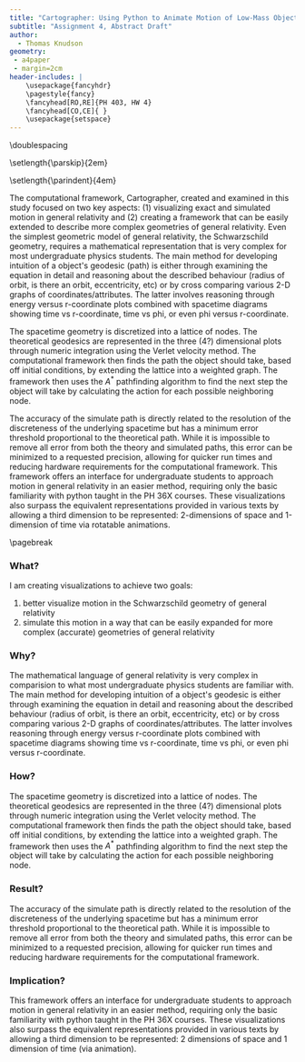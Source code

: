 ```yaml
---
title: "Cartographer: Using Python to Animate Motion of Low-Mass Objects in Curved Spacetime"
subtitle: "Assignment 4, Abstract Draft"
author:
  - Thomas Knudson
geometry:
 - a4paper
 - margin=2cm
header-includes: |
    \usepackage{fancyhdr}
    \pagestyle{fancy}
    \fancyhead[RO,RE]{PH 403, HW 4}
    \fancyhead[CO,CE]{ }
    \usepackage{setspace}
---
```


\doublespacing

\setlength{\parskip}{2em}

\setlength{\parindent}{4em}

The computational framework, Cartographer, created and examined in this study focused on two key aspects: (1) visualizing exact and simulated motion in general relativity and (2) creating a framework that can be easily extended to describe more complex geometries of general relativity. Even the simplest geometric model of general relativity, the Schwarzschild geometry, requires a mathematical representation that is very complex for most undergraduate physics students. The main method for developing intuition of a object's geodesic (path) is either through examining the equation in detail and reasoning about the described behaviour (radius of orbit, is there an orbit, eccentricity, etc) or by cross comparing various 2-D graphs of coordinates/attributes. The latter involves reasoning through energy versus r-coordinate plots combined with spacetime diagrams showing time vs r-coordinate, time vs phi, or even phi versus r-coordinate.

The spacetime geometry is discretized into a lattice of nodes. The theoretical geodesics are represented in the three (4?) dimensional plots through numeric integration using the Verlet velocity method. The computational framework then finds the path the object should take, based off initial conditions, by extending the lattice into a weighted graph. The framework then uses the $A^*$ pathfinding algorithm to find the next step the object will take by calculating the action for each possible neighboring node.

The accuracy of the simulate path is directly related to the resolution of the discreteness of the underlying spacetime but has a minimum error threshold proportional to the theoretical path. While it is impossible to remove all error from both the theory and simulated paths, this error can be minimized to a requested precision, allowing for quicker run times and reducing hardware requirements for the computational framework. This framework offers an interface for undergraduate students to approach motion in general relativity in an easier method, requiring only the basic familiarity with python taught in the PH 36X courses. These visualizations also surpass the equivalent representations provided in various texts by allowing a third dimension to be represented: 2-dimensions of space and 1-dimension of time via rotatable animations.

\pagebreak

### What?

I am creating visualizations to achieve two goals:

1. better visualize motion in the Schwarzschild geometry of general relativity
2. simulate this motion in a way that can be easily expanded for more complex (accurate) geometries of general relativity

### Why?

The mathematical language of general relativity is very complex in comparision to what most undergraduate physics students are familiar with. The main method for developing intuition of a object's geodesic is either through examining the equation in detail and reasoning about the described behaviour (radius of orbit, is there an orbit, eccentricity, etc) or by cross comparing various 2-D graphs of coordinates/attributes. The latter involves reasoning through energy versus r-coordinate plots combined with spacetime diagrams showing time vs r-coordinate, time vs phi, or even phi versus r-coordinate.

### How?

The spacetime geometry is discretized into a lattice of nodes. The theoretical geodesics are represented in the three (4?) dimensional plots through numeric integration using the Verlet velocity method. The computational framework then finds the path the object should take, based off initial conditions, by extending the lattice into a weighted graph. The framework then uses the $A^*$ pathfinding algorithm to find the next step the object will take by calculating the action for each possible neighboring node.

### Result?

The accuracy of the simulate path is directly related to the resolution of the discreteness of the underlying spacetime but has a minimum error threshold proportional to the theoretical path. While it is impossible to remove all error from both the theory and simulated paths, this error can be minimized to a requested precision, allowing for quicker run times and reducing hardware requirements for the computational framework.

### Implication?

This framework offers an interface for undergraduate students to approach motion in general relativity in an easier method, requiring only the basic familiarity with python taught in the PH 36X courses. These visualizations also surpass the equivalent representations provided in various texts by allowing a third dimension to be represented: 2 dimensions of space and 1 dimension of time (via animation).
